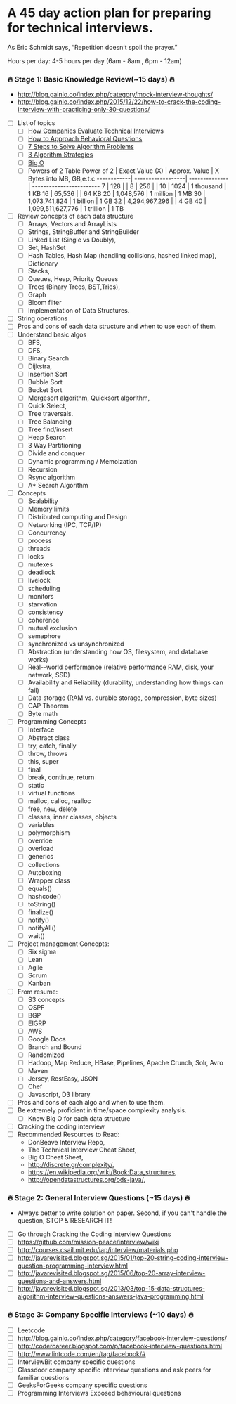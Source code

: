 # A 45 day action plan for preparing for technical interviews.

As Eric Schmidt says, “Repetition doesn’t spoil the prayer.”

Hours per day: 4-5 hours per day (6am - 8am , 6pm - 12am)

### :fire: Stage 1: Basic Knowledge Review(~15 days) :fire:
- http://blog.gainlo.co/index.php/category/mock-interview-thoughts/
- http://blog.gainlo.co/index.php/2015/12/22/how-to-crack-the-coding-interview-with-practicing-only-30-questions/
- [ ] List of topics
  - [ ] [How Companies Evaluate Technical Interviews](https://www.youtube.com/watch?v=dBc1xrTPpvk)
  - [ ] [How to Approach Behavioral Questions](https://www.youtube.com/watch?v=Joex3hkSldY)
  - [ ] [7 Steps to Solve Algorithm Problems](https://www.youtube.com/watch?v=rwpDV7wEzPU)
  - [ ] [3 Algorithm Strategies](https://www.youtube.com/watch?v=nSsa14FnUew)
  - [ ] [Big O](https://www.youtube.com/watch?v=ZeR0OBavudE)
  - [ ] Powers of 2 Table
  Power of 2  | Exact Value (X)   | Approx. Value | X Bytes into MB, GB,e.t.c
  ------------| ------------------| --------------| ------------------------
  7  | 128 | |
  8  | 256 | |
  10 | 1024 | 1 thousand | 1 KB
  16 | 65,536 | | 64 KB
  20 | 1,048,576 | 1 million | 1 MB
  30 | 1,073,741,824 | 1 billion | 1 GB
  32 | 4,294,967,296 | | 4 GB
  40 | 1,099,511,627,776 | 1 trillion | 1 TB
  
- [ ] Review concepts of each data structure
    - [ ] Arrays, Vectors and ArrayLists
    - [ ] Strings, StringBuffer and StringBuilder
    - [ ] Linked List (Single vs Doubly),
    - [ ] Set, HashSet
    - [ ] Hash Tables, Hash Map (handling collisions, hashed linked map), Dictionary
    - [ ] Stacks,
    - [ ] Queues, Heap, Priority Queues
    - [ ] Trees (Binary Trees, BST,Tries),
    - [ ] Graph
    - [ ] Bloom filter
    - [ ] Implementation of Data Structures.
- [ ] String operations
- [ ] Pros and cons of each data structure and when to use each of them.
- [ ] Understand basic algos
    - [ ] BFS,
    - [ ] DFS,
    - [ ] Binary Search
    - [ ] Dijkstra,
    - [ ] Insertion Sort
    - [ ] Bubble Sort
    - [ ] Bucket Sort
    - [ ] Mergesort algorithm, Quicksort algorithm,
    - [ ] Quick Select,
    - [ ] Tree traversals.
    - [ ] Tree Balancing
    - [ ] Tree find/insert
    - [ ] Heap Search
    - [ ] 3 Way Partitioning
    - [ ] Divide and conquer
    - [ ] Dynamic programming / Memoization
    - [ ] Recursion
    - [ ] Rsync algorithm
    - [ ] A* Search Algorithm
- [ ] Concepts
  - [ ] Scalability
  - [ ] Memory limits
  - [ ] Distributed computing and Design
  - [ ] Networking (IPC, TCP/IP)
  - [ ] Concurrency
  - [ ] process
  - [ ] threads
  - [ ] locks
  - [ ] mutexes
  - [ ] deadlock
  - [ ] livelock
  - [ ] scheduling
  - [ ] monitors
  - [ ] starvation
  - [ ] consistency
  - [ ] coherence
  - [ ] mutual exclusion
  - [ ] semaphore
  - [ ] synchronized vs unsynchronized
  - [ ] Abstraction (understanding how OS, filesystem, and database works)
  - [ ] Real--world performance (relative performance RAM, disk, your network, SSD)
  - [ ] Availability and Reliability (durability, understanding how things can fail)
  - [ ] Data storage (RAM vs. durable storage, compression, byte sizes)
  - [ ] CAP Theorem
  - [ ] Byte math
- [ ] Programming Concepts
  - [ ] Interface
  - [ ] Abstract class
  - [ ] try, catch, finally
  - [ ] throw, throws
  - [ ] this, super
  - [ ] final
  - [ ] break, continue, return
  - [ ] static
  - [ ] virtual functions
  - [ ] malloc, calloc, realloc
  - [ ] free, new, delete
  - [ ] classes, inner classes, objects
  - [ ] variables
  - [ ] polymorphism
  - [ ] override
  - [ ] overload
  - [ ] generics
  - [ ] collections
  - [ ] Autoboxing
  - [ ] Wrapper class
  - [ ] equals()
  - [ ] hashcode()
  - [ ] toString()
  - [ ] finalize()
  - [ ] notify()
  - [ ] notifyAll()
  - [ ] wait()
- [ ] Project management Concepts:
  - [ ] Six sigma
  - [ ] Lean
  - [ ] Agile
  - [ ] Scrum
  - [ ] Kanban
- [ ] From resume:
  - [ ] S3 concepts
  - [ ] OSPF
  - [ ] BGP
  - [ ] EIGRP
  - [ ] AWS
  - [ ] Google Docs
  - [ ] Branch and Bound
  - [ ] Randomized
  - [ ] Hadoop, Map Reduce, HBase, Pipelines, Apache Crunch, Solr, Avro
  - [ ] Maven
  - [ ] Jersey, RestEasy, JSON
  - [ ] Chef
  - [ ] Javascript, D3 library 
- [ ] Pros and cons of each algo and when to use them.
- [ ] Be extremely proficient in time/space complexity analysis.
    - [ ] Know Big O for each data structure
- [ ] Cracking the coding interview
- [ ] Recommended Resources to Read:
    - DonBeave Interview Repo,
    - The Technical Interview Cheat Sheet,
    - Big O Cheat Sheet,
    - http://discrete.gr/complexity/,
    - https://en.wikipedia.org/wiki/Book:Data_structures,
    - http://opendatastructures.org/ods-java/,

### :fire: Stage 2: General Interview Questions (~15 days) :fire:
- Always better to write solution on paper. Second, if you can't handle the question, STOP & RESEARCH IT!
- [ ] Go through Cracking the Coding Interview Questions
- [ ] https://github.com/mission-peace/interview/wiki
- [ ] http://courses.csail.mit.edu/iap/interview/materials.php
- [ ] http://javarevisited.blogspot.sg/2015/01/top-20-string-coding-interview-question-programming-interview.html
- [ ] http://javarevisited.blogspot.sg/2015/06/top-20-array-interview-questions-and-answers.html
- [ ] http://javarevisited.blogspot.sg/2013/03/top-15-data-structures-algorithm-interview-questions-answers-java-programming.html

### :fire: Stage 3: Company Specific Interviews (~10 days) :fire:
- [ ] Leetcode
- [ ] http://blog.gainlo.co/index.php/category/facebook-interview-questions/
- [ ] http://codercareer.blogspot.com/p/facebook-interview-questions.html
- [ ] http://www.lintcode.com/en/tag/facebook/#
- [ ] InterviewBit company specific questions
- [ ] Glassdoor company specific interview questions and ask peers for familiar questions
- [ ] GeeksForGeeks company specific questions
- [ ] Programming Interviews Exposed behavioural questions
